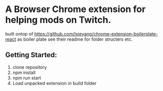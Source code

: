 # A Browser Chrome extension for helping mods on Twitch.
built ontop of https://github.com/lxieyang/chrome-extension-boilerplate-react as boiler plate see their readme for folder structers etc.

## Getting Started:
  1. clone repository
  2. npm install
  3. npm run start
  4. Load unpacked extension in build folder
